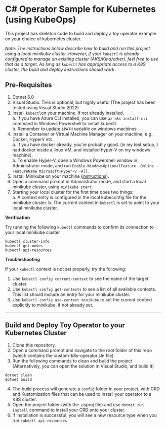 # C# Operator Sample for Kubernetes (using KubeOps)

This project has skeleton code to build and deploy a toy operator example on your choice of kubernetes cluster.   


*Note: The instructions below describe how to build and run this project using a local minikube cluster. However, if your `kubectl` is already configured to manage an existing cluster (AKS/Kind/other), feel free to use that as a target. As long as `kubectl` has appropriate access to a K8S cluster, the build and deploy instructions should work*.    

## Pre-Requisites

1. Dotnet 6.0
2. Visual Studio. THis is optional, but highly useful (The project has been tested using Visual Studio 2022) 
3. Install `kubectl`on your machine, if not already installed.    
    a. If you have Azure CLI installed, you can use `az aks install-cli` command in Windows Powershell to install kubectl.    
    b. Remember to update `$PATH` variable on windows machines
4. Install a Container or Virtual Machine Manager on your machine, e.g., Docker, HyperV etc.     
     a. If you have docker already, you're probably good. (in my test setup, I had docker inside a linux VM, and installed hyper-V on my windows machine).     
     b. To enable Hyper-V, open a Windows Powershell window in Administrator mode, and run `Enable-WindowsOptionalFeature -Online -FeatureName Microsoft-Hyper-V -All`. 
6. Install Minikube on your machine ([instructions](https://minikube.sigs.k8s.io/docs/start/)).
7. Open a command prompt in Administrator mode, and start a local minikube cluster, using `minikube start`.
8. Starting your local cluster for the first time does two things:      
    a. A context entry is configured in the local kubeconfig file for the minikube cluster.
    b. The current context in `kubectl` is set to point to your local minikube cluster.
    
**Verification**    

Try running the following `kubectl` commands to confirm its connection to your local minikube cluster
```
kubectl cluster-info
kubectl get nodes
kubectl api-resources
```

**Troubleshooting**    

If your `kubectl` context is not set properly, try the following:    
1. Use `kubectl config current-context` to see the name of the target cluster.    
2. Use `kubectl config get-contexts` to see a list of all available contexts. This list should include an entry for your minikube cluster.    
3. Use `kubectl config use-context minikube` to set the current context explicitly to minikube, if not already set.   

---

## Build and Deploy Toy Operator to your Kubernetes Cluster

1. Clone this repository. 
2. Open a command prompt and navigate to the root folder of this repo (which contains the custom-k8s-operator.sln file).
3. Run the following commands to clean and build the project (Alternatively,  you can open the solution in Visual Studio, and build it)
```
dotnet clean
dotnet build
``` 
4. The build process will generate a `config` folder in your project, with CRD and Kustomization files that can be used to install your operator to a K8S cluster.
5. Open the project folder (with the .csproj file) and use `dotnet run install` command to install your CRD onto your cluster.
6. If installation is successful, you will see a new resource type when you run `kubectl api-resources`

